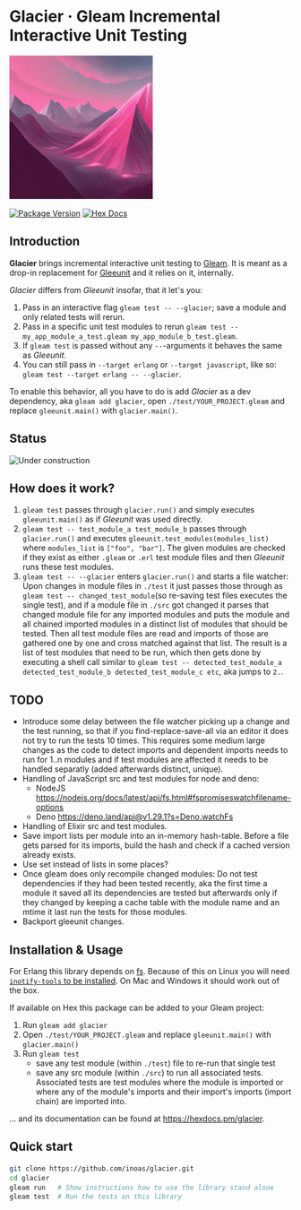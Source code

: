 # Glacier · Gleam Incremental Interactive Unit Testing

![Under construction](./resources/glacier-logo.png)

[![Package Version](https://img.shields.io/hexpm/v/glacier)](https://hex.pm/packages/glacier)
[![Hex Docs](https://img.shields.io/badge/hex-docs-ffaff3)](https://hexdocs.pm/glacier/)

## Introduction

**Glacier** brings incremental interactive unit testing to [Gleam](https://gleam.run).
It is meant as a drop-in replacement for [Gleeunit](https://hexdocs.pm/gleeunit) and it relies on it, internally.

*Glacier* differs from *Gleeunit* insofar, that it let's you:

1. Pass in an interactive flag `gleam test -- --glacier`; save a module and only related tests will rerun.
2. Pass in a specific unit test modules to rerun `gleam test -- my_app_module_a_test.gleam my_app_module_b_test.gleam`.
3. If `gleam test` is passed without any `--`-arguments it behaves the same as *Gleeunit*.
4. You can still pass in `--target erlang` or `--target javascript`, like so: `gleam test --target erlang -- --glacier`.

To enable this behavior, all you have to do is add *Glacier* as a dev dependency, aka `gleam add glacier`, open `./test/YOUR_PROJECT.gleam` and replace `gleeunit.main()` with `glacier.main()`.

## Status

![Under construction](https://web.archive.org/web/20090829023556im_/http://geocities.com/okitsugu/underconstruction.gif)

## How does it work?

1. `gleam test` passes through `glacier.run()` and simply executes `gleeunit.main()` as if *Gleeunit* was used directly.
2. `gleam test -- test_module_a test_module_b` passes through `glacier.run()` and executes `gleeunit.test_modules(modules_list)` where `modules_list` is `["foo", "bar"]`. The given modules are checked if they exist as either `.gleam` or `.erl` test module files and then *Gleeunit* runs these test modules.
3. `gleam test -- --glacier` enters `glacier.run()` and starts a file watcher: Upon changes in module files in `./test` it just passes those through as `gleam test -- changed_test_module`(so re-saving test files executes the single test), and if a module file in `./src` got changed it parses that changed module file for any imported modules and puts the module and all chained imported modules in a distinct list of modules that should be tested. Then all test module files are read and imports of those are gathered one by one and cross matched against that list. The result is a list of test modules that need to be run, which then gets done by executing a shell call similar to `gleam test -- detected_test_module_a detected_test_module_b detected_test_module_c etc`, aka jumps to `2.`.

## TODO

- Introduce some delay between the file watcher picking up a change and the test running, so that if you find-replace-save-all via an editor it does not try to run the tests 10 times. This requires some medium large changes as the code to detect imports and dependent imports needs to run for 1..n modules and if test modules are affected it needs to be handled separatly (added afterwards distinct, unique).
- Handling of JavaScript src and test modules for node and deno:
  - NodeJS <https://nodejs.org/docs/latest/api/fs.html#fspromiseswatchfilename-options>
  - Deno <https://deno.land/api@v1.29.1?s=Deno.watchFs>
- Handling of Elixir src and test modules.
- Save import lists per module into an in-memory hash-table. Before a file gets parsed for its imports, build the hash and check if a cached version already exists.
- Use set instead of lists in some places?
- Once gleam does only recompile changed modules: Do not test dependencies if they had been tested recently, aka the first time a module it saved all its dependencies are tested but afterwards only if they changed by keeping a cache table with the module name and an mtime it last run the tests for those modules.
- Backport gleeunit changes.

## Installation & Usage

For Erlang this library depends on [fs](https://hexdocs.pm/fs/). Because of this on Linux you will need [`inotify-tools` to be installed](https://github.com/synrc/fs#backends). On Mac and Windows it should work out of the box.

If available on Hex this package can be added to your Gleam project:

1. Run `gleam add glacier`
2. Open `./test/YOUR_PROJECT.gleam` and replace `gleeunit.main()` with `glacier.main()`
3. Run `gleam test`
   - save any test module (within `./test`) file to re-run that single test
   - save any src module (within `./src`) to run all associated tests. Associated tests are test modules where the module is imported or where any of the module's imports and their import's imports (import chain) are imported into.

... and its documentation can be found at <https://hexdocs.pm/glacier>.

## Quick start

```sh
git clone https://github.com/inoas/glacier.git
cd glacier
gleam run   # Show instructions how to use the library stand alone
gleam test  # Run the tests on this library
```
